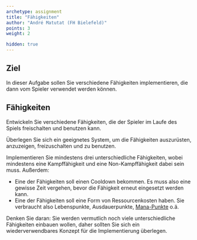 ```yaml
---
archetype: assignment
title: "Fähigkeiten"
author: "André Matutat (FH Bielefeld)"
points: 3
weight: 2

hidden: true
---
```


## Ziel

In dieser Aufgabe sollen Sie verschiedene Fähigkeiten implementieren, die dann vom Spieler verwendet werden können.

## Fähigkeiten

Entwickeln Sie verschiedene Fähigkeiten, die der Spieler im Laufe des Spiels freischalten und benutzen kann.

Überlegen Sie sich ein geeignetes System, um die Fähigkeiten auszurüsten, anzuzeigen, freizuschalten und zu benutzen.

Implementieren Sie mindestens drei unterschiedliche Fähigkeiten, wobei mindestens eine Kampffähigkeit und eine Non-Kampffähigkeit dabei sein muss.
Außerdem:

-   Eine der Fähigkeiten soll einen Cooldown bekommen. Es muss also eine gewisse Zeit vergehen, bevor die Fähigkeit erneut eingesetzt werden kann.
-   Eine der Fähigkeiten soll eine Form von Ressourcenkosten haben. Sie verbraucht also Lebenspunkte, Ausdauerpunkte, [Mana-Punkte](https://de.wikipedia.org/wiki/Mana_(Spiele)) o.ä.

Denken Sie daran: Sie werden vermutlich noch viele unterschiedliche Fähigkeiten einbauen wollen, daher sollten Sie sich ein wiederverwendbares Konzept für die Implementierung überlegen.
